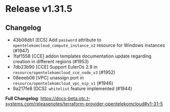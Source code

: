 # Release v1.31.5
## Changelog
* 43b08db1 [ECS] Add ``password`` attribute to ``opentelekomcloud_compute_instance_v2`` resource for Windows instances (#1947)
* 1faf1558 [CCE] addon templates documentation update regarding creation in different regions (#1953)
* 7db23b90 [CCE] Support EulerOs 2.9 in `resource/opentelekomcloud_cce_node_v3` (#1952)
* 08eeeb06 [VPC] unassign port in `resource/opentelekomcloud_vpc_eip_v1` (#1946)
* 9a217fe8 [DCS]: `whitelist` feature implemented (#1944)

**Full Changelog**: https://docs-beta.otc.t-systems.com/releasenotes/terraform-provider-opentelekomcloud#v1-31-5

